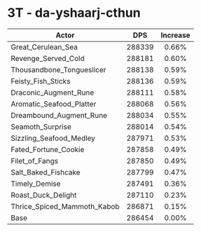 # 3T - da-yshaarj-cthun
| Actor | DPS | Increase |
|---|:---:|:---:|
|Great_Cerulean_Sea|288339|0.66%|
|Revenge_Served_Cold|288181|0.60%|
|Thousandbone_Tongueslicer|288138|0.59%|
|Feisty_Fish_Sticks|288136|0.59%|
|Draconic_Augment_Rune|288111|0.58%|
|Aromatic_Seafood_Platter|288068|0.56%|
|Dreambound_Augment_Rune|288034|0.55%|
|Seamoth_Surprise|288014|0.54%|
|Sizzling_Seafood_Medley|287971|0.53%|
|Fated_Fortune_Cookie|287858|0.49%|
|Filet_of_Fangs|287850|0.49%|
|Salt_Baked_Fishcake|287799|0.47%|
|Timely_Demise|287491|0.36%|
|Roast_Duck_Delight|287110|0.23%|
|Thrice_Spiced_Mammoth_Kabob|286871|0.15%|
|Base|286454|0.00%|

